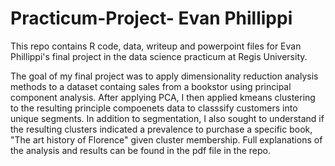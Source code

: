 # Practicum-Project- Evan Phillippi

This repo contains R code, data, writeup and powerpoint files for Evan Phillippi's final project in the data science practicum at Regis University. 

The goal of my final project was to apply dimensionality reduction analysis methods to a dataset containg sales from a bookstor using principal component analysis. 
After applying PCA, I then applied kmeans clustering to the resulting principle compoenets data to classsify customers into unique segments. In addition to segmentation, I also 
sought to understand if the resulting clusters indicated a prevalence to purchase a specific book, "The art history of Florence" given cluster membership. Full explanations of the analysis and results can be found in the pdf file in the repo.
